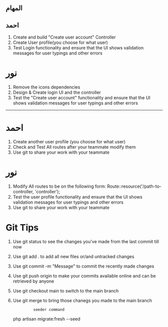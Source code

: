 ## المهام 

## احمد
1. Create and build "Create user account" Controller
2. Create User profile(you choose for what user)
3. Test Login functionality and ensure that the UI shows validation messages 
   for user typings and other errors

# نور
1. Remove the icons dependencies 
2. Design & Create login UI and the controller
3. Test the "Create user account" functionality and ensure that the UI shows
   validation messages for user typings and other errors



---------------------------------------------------------------

#   احمد
1. Create another user profile (you choose for what user)
2. Check and Test All routes after your teammate modify them
3. Use git to share your work with your teammate 


#  نور
1. Modify All routes to be on the following form: 
   Route::resource('/path-to-controller, 'controller');
2. Test the user profile functionality and ensure that the UI shows
   validation messages for user typings and other errors
3. Use git to share your work with your teammate 


#  Git Tips
1. Use git status to see the changes you've made from the last commit till now
2. Use git add . to add all new files or/and untracked changes
3. Use git commit -m "Message" to commit the recently made changes
4. Use git push origin <your-branch-name> to make your commits available online 
   and can be retrieved by anyone
5. Use git checkout main to switch to the main branch
6. Use git merge <your-branch-name> to bring those chanegs you made to the main 
   branch

                seeder command 
      php artisan migrate:fresh --seed